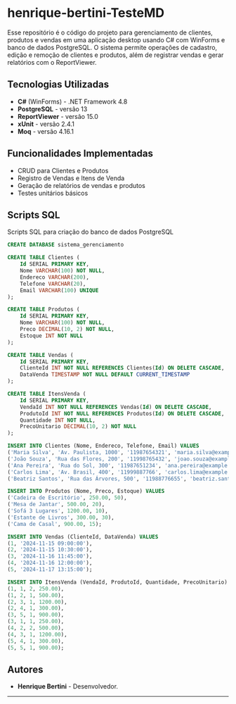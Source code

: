 # henrique-bertini-TesteMD

Esse repositório é o código do projeto para gerenciamento de clientes, produtos e vendas em uma aplicação desktop usando C# com WinForms e banco de dados PostgreSQL. O sistema permite operações de cadastro, edição e remoção de clientes e produtos, além de registrar vendas e gerar relatórios com o ReportViewer.

## Tecnologias Utilizadas
- **C#** (WinForms) - .NET Framework 4.8
- **PostgreSQL** - versão 13
- **ReportViewer** - versão 15.0
- **xUnit** - versão 2.4.1
- **Moq** - versão 4.16.1

## Funcionalidades Implementadas
- CRUD para Clientes e Produtos
- Registro de Vendas e Itens de Venda
- Geração de relatórios de vendas e produtos
- Testes unitários básicos

## Scripts SQL

Scripts SQL para criação do banco de dados PostgreSQL

```sql
CREATE DATABASE sistema_gerenciamento

CREATE TABLE Clientes (
    Id SERIAL PRIMARY KEY,
    Nome VARCHAR(100) NOT NULL,
    Endereco VARCHAR(200),
    Telefone VARCHAR(20),
    Email VARCHAR(100) UNIQUE
);

CREATE TABLE Produtos (
    Id SERIAL PRIMARY KEY,
    Nome VARCHAR(100) NOT NULL,
    Preco DECIMAL(10, 2) NOT NULL,
    Estoque INT NOT NULL
);

CREATE TABLE Vendas (
    Id SERIAL PRIMARY KEY,
    ClienteId INT NOT NULL REFERENCES Clientes(Id) ON DELETE CASCADE,
    DataVenda TIMESTAMP NOT NULL DEFAULT CURRENT_TIMESTAMP
);

CREATE TABLE ItensVenda (
    Id SERIAL PRIMARY KEY,
    VendaId INT NOT NULL REFERENCES Vendas(Id) ON DELETE CASCADE,
    ProdutoId INT NOT NULL REFERENCES Produtos(Id) ON DELETE CASCADE,
    Quantidade INT NOT NULL,
    PrecoUnitario DECIMAL(10, 2) NOT NULL
);

INSERT INTO Clientes (Nome, Endereco, Telefone, Email) VALUES
('Maria Silva', 'Av. Paulista, 1000', '11987654321', 'maria.silva@example.com'),
('João Souza', 'Rua das Flores, 200', '11998765432', 'joao.souza@example.com'),
('Ana Pereira', 'Rua do Sol, 300', '11987651234', 'ana.pereira@example.com'),
('Carlos Lima', 'Av. Brasil, 400', '11999887766', 'carlos.lima@example.com'),
('Beatriz Santos', 'Rua das Árvores, 500', '11988776655', 'beatriz.santos@example.com');

INSERT INTO Produtos (Nome, Preco, Estoque) VALUES
('Cadeira de Escritório', 250.00, 50),
('Mesa de Jantar', 500.00, 20),
('Sofá 3 Lugares', 1200.00, 10),
('Estante de Livros', 300.00, 30),
('Cama de Casal', 900.00, 15);

INSERT INTO Vendas (ClienteId, DataVenda) VALUES
(1, '2024-11-15 09:00:00'),
(2, '2024-11-15 10:30:00'),
(3, '2024-11-16 11:45:00'),
(4, '2024-11-16 12:00:00'),
(5, '2024-11-17 13:15:00');

INSERT INTO ItensVenda (VendaId, ProdutoId, Quantidade, PrecoUnitario) VALUES
(1, 1, 2, 250.00),
(1, 2, 1, 500.00),
(2, 3, 1, 1200.00),
(2, 4, 1, 300.00),
(3, 5, 1, 900.00),
(3, 1, 1, 250.00),
(4, 2, 2, 500.00),
(4, 3, 1, 1200.00),
(5, 4, 1, 300.00),
(5, 5, 1, 900.00);

```

## Autores

- **Henrique Bertini** - Desenvolvedor.

---